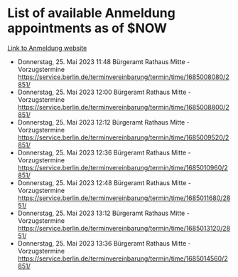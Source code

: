 # List of available Anmeldung appointments as of $NOW
[Link to Anmeldung website](https://service.berlin.de/terminvereinbarung/termin/tag.php?termin=1&anliegen[]=120686&dienstleisterlist=122210,122217,327316,122219,327312,122227,327314,122231,327346,122243,327348,122254,122252,329742,122260,329745,122262,329748,122271,327278,122273,327274,122277,327276,330436,122280,327294,122282,327290,122284,327292,122291,327270,122285,327266,122286,327264,122296,327268,150230,329760,122297,327286,122294,327284,122312,329763,122314,329775,122304,327330,122311,327334,122309,327332,317869,122281,327352,122279,329772,122283,122276,327324,122274,327326,122267,329766,122246,327318,122251,327320,122257,327322,122208,327298,122226,327300&herkunft=http%3A%2F%2Fservice.berlin.de%2Fdienstleistung%2F120686%2F)
- Donnerstag, 25. Mai 2023 11:48 Bürgeramt Rathaus Mitte - Vorzugstermine https://service.berlin.de/terminvereinbarung/termin/time/1685008080/2851/
- Donnerstag, 25. Mai 2023 12:00 Bürgeramt Rathaus Mitte - Vorzugstermine https://service.berlin.de/terminvereinbarung/termin/time/1685008800/2851/
- Donnerstag, 25. Mai 2023 12:12 Bürgeramt Rathaus Mitte - Vorzugstermine https://service.berlin.de/terminvereinbarung/termin/time/1685009520/2851/
- Donnerstag, 25. Mai 2023 12:36 Bürgeramt Rathaus Mitte - Vorzugstermine https://service.berlin.de/terminvereinbarung/termin/time/1685010960/2851/
- Donnerstag, 25. Mai 2023 12:48 Bürgeramt Rathaus Mitte - Vorzugstermine https://service.berlin.de/terminvereinbarung/termin/time/1685011680/2851/
- Donnerstag, 25. Mai 2023 13:12 Bürgeramt Rathaus Mitte - Vorzugstermine https://service.berlin.de/terminvereinbarung/termin/time/1685013120/2851/
- Donnerstag, 25. Mai 2023 13:36 Bürgeramt Rathaus Mitte - Vorzugstermine https://service.berlin.de/terminvereinbarung/termin/time/1685014560/2851/
